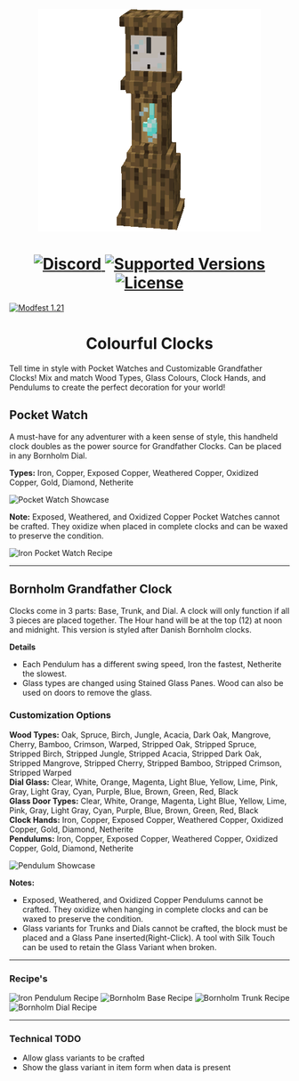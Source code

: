 <br>
<div style="text-align: center;">
    <img src="img/icon.gif" alt="Icon">
</div>

<h1 style="text-align: center;">
    <a href="https://discord.gg/mbuDBHHUws">
        <img src="https://img.shields.io/discord/1159501560997498952?color=5865f2&label=Discord&style=flat" alt="Discord">
    </a>
    <a href="https://legacy.curseforge.com/minecraft/mc-mods/ubes-delight/files">
        <img src="https://cf.way2muchnoise.eu/versions/903894.svg" alt="Supported Versions">
    </a>
    <a href="https://github.com/ChefMooon/ubes-delight/blob/master/LICENSE">
        <img src="https://img.shields.io/github/license/ChefMooon/ubes-delight?style=flat&color=900c3f" alt="License">
    </a>
</h1>

<a href="https://modfest.net/1.21">
    <img src="https://raw.githubusercontent.com/ModFest/art/refs/heads/v2/badge/svg/1.21/compact.svg" alt="Modfest 1.21">
</a>

<h1 style="text-align: center;">Colourful Clocks</h1>

Tell time in style with Pocket Watches and Customizable Grandfather Clocks! Mix and match 
Wood Types, Glass Colours, Clock Hands, and Pendulums to create the perfect decoration for your world!

## Pocket Watch
A must-have for any adventurer with a keen sense of style, this handheld clock doubles as the power source for 
Grandfather Clocks. Can be placed in any Bornholm Dial.

**Types:** Iron, Copper, Exposed Copper, Weathered Copper, Oxidized Copper, Gold, Diamond, Netherite

![Pocket Watch Showcase](https://i.imgur.com/WQ9DdvN.png)

**Note:** Exposed, Weathered, and Oxidized Copper Pocket Watches cannot be crafted. They oxidize when placed in 
complete clocks and can be waxed to preserve the condition.

![Iron Pocket Watch Recipe](https://i.imgur.com/PHnvMoE.png)

****

## Bornholm Grandfather Clock
Clocks come in 3 parts: Base, Trunk, and Dial.
A clock will only function if all 3 pieces are placed together. The Hour hand will be at the top (12) at noon and midnight. 
This version is styled after Danish Bornholm clocks.

**Details**   
- Each Pendulum has a different swing speed, Iron the fastest, Netherite the slowest.
- Glass types are changed using Stained Glass Panes. Wood can also be used on doors to remove the glass.

### Customization Options
**Wood Types:** Oak, Spruce, Birch, Jungle, Acacia, Dark Oak, Mangrove, Cherry, Bamboo, Crimson, Warped,
Stripped Oak, Stripped Spruce, Stripped Birch, Stripped Jungle, Stripped Acacia, Stripped Dark Oak, Stripped Mangrove,
Stripped Cherry, Stripped Bamboo, Stripped Crimson, Stripped Warped   
**Dial Glass:** Clear, White, Orange, Magenta, Light Blue, Yellow, Lime, Pink, Gray, Light Gray, Cyan, Purple, Blue, Brown, Green, Red, Black   
**Glass Door Types:** Clear, White, Orange, Magenta, Light Blue, Yellow, Lime, Pink, Gray, Light Gray, Cyan, Purple, Blue, Brown, Green, Red, Black   
**Clock Hands:** Iron, Copper, Exposed Copper, Weathered Copper, Oxidized Copper, Gold, Diamond, Netherite   
**Pendulums:** Iron, Copper, Exposed Copper, Weathered Copper, Oxidized Copper, Gold, Diamond, Netherite

![Pendulum Showcase](https://i.imgur.com/hCGRSE5.png)

**Notes:** 
- Exposed, Weathered, and Oxidized Copper Pendulums cannot be crafted. They oxidize when hanging in complete clocks and can 
be waxed to preserve the condition.
- Glass variants for Trunks and Dials cannot be crafted, the block must be placed and a Glass Pane inserted(Right-Click).
A tool with Silk Touch can be used to retain the Glass Variant when broken.

****

### Recipe's

![Iron Pendulum Recipe](https://i.imgur.com/kJrePnS.png)
![Bornholm Base Recipe](https://i.imgur.com/e6mEccF.png)
![Bornholm Trunk Recipe](https://i.imgur.com/Oa4E5Iw.png)
![Bornholm Dial Recipe](https://i.imgur.com/Wqv8oFw.png)

****

### Technical TODO

- Allow glass variants to be crafted
- Show the glass variant in item form when data is present
